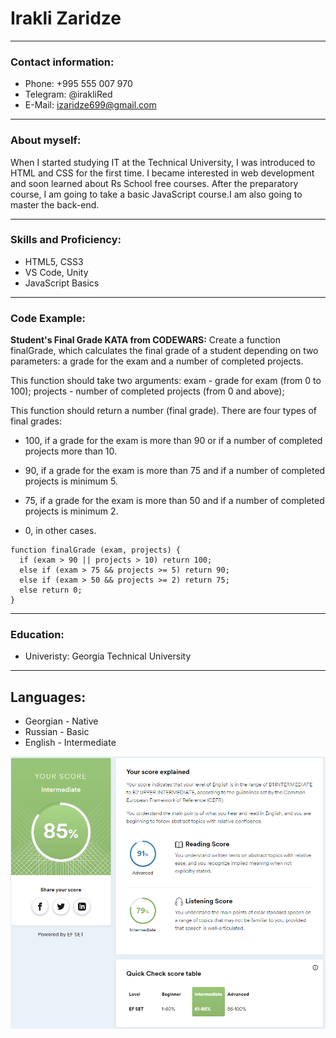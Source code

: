 # Irakli Zaridze
---
### Contact information:
- Phone: +995 555 007 970
- Telegram: @irakliRed
- E-Mail: izaridze699@gmail.com

---
### About myself:
When I started studying IT at the Technical University, I was introduced to HTML and CSS for the first time. I became interested in web development and soon learned about Rs School free courses. After the preparatory course, I am going to take a basic JavaScript course.I am also going to master the back-end.

---
### Skills and Proficiency:
- HTML5, CSS3
- VS Code, Unity
- JavaScript Basics

---
### Code Example:
**Student's Final Grade KATA from CODEWARS:** Create a function finalGrade, which calculates the final grade of a student depending on two parameters: a grade for the exam and a number of completed projects.

This function should take two arguments: exam - grade for exam (from 0 to 100); projects - number of completed projects (from 0 and above);

This function should return a number (final grade). There are four types of final grades:

* 100, if a grade for the exam is more than 90 or if a number of completed projects more than 10.

* 90, if a grade for the exam is more than 75 and if a number of completed projects is minimum 5.

* 75, if a grade for the exam is more than 50 and if a number of completed projects is minimum 2.

* 0, in other cases.

```
function finalGrade (exam, projects) {
  if (exam > 90 || projects > 10) return 100;
  else if (exam > 75 && projects >= 5) return 90;
  else if (exam > 50 && projects >= 2) return 75;
  else return 0;
}
```

---
### Education:
- Univeristy: Georgia Technical University

---
## Languages:
- Georgian - Native
- Russian - Basic
- English - Intermediate

![Result from efset.org](./images/esp.PNG)